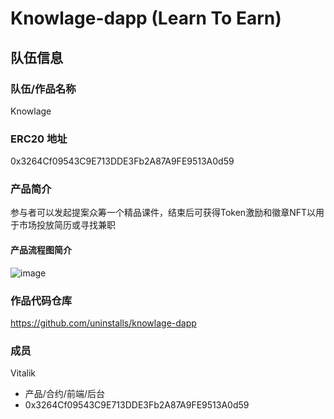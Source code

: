 # Knowlage-dapp (Learn To Earn)

## 队伍信息
### 队伍/作品名称
Knowlage

### ERC20 地址
0x3264Cf09543C9E713DDE3Fb2A87A9FE9513A0d59

### 产品简介
参与者可以发起提案众筹一个精品课件，结束后可获得Token激励和徽章NFT以用于市场投放简历或寻找兼职

#### 产品流程图简介
![image](/source/img/system.png)

### 作品代码仓库
https://github.com/uninstalls/knowlage-dapp

### 成员

Vitalik
- 产品/合约/前端/后台
- 0x3264Cf09543C9E713DDE3Fb2A87A9FE9513A0d59